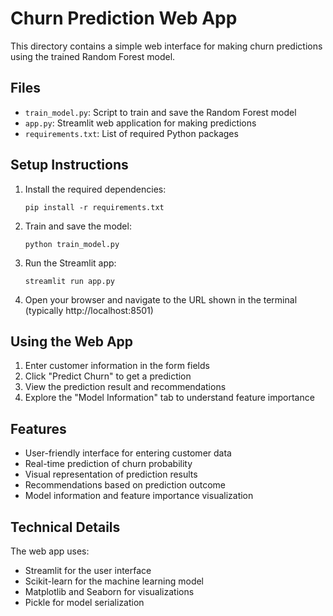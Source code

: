 # Churn Prediction Web App

This directory contains a simple web interface for making churn predictions using the trained Random Forest model.

## Files

- `train_model.py`: Script to train and save the Random Forest model
- `app.py`: Streamlit web application for making predictions
- `requirements.txt`: List of required Python packages

## Setup Instructions

1. Install the required dependencies:
   ```
   pip install -r requirements.txt
   ```

2. Train and save the model:
   ```
   python train_model.py
   ```

3. Run the Streamlit app:
   ```
   streamlit run app.py
   ```

4. Open your browser and navigate to the URL shown in the terminal (typically http://localhost:8501)

## Using the Web App

1. Enter customer information in the form fields
2. Click "Predict Churn" to get a prediction
3. View the prediction result and recommendations
4. Explore the "Model Information" tab to understand feature importance

## Features

- User-friendly interface for entering customer data
- Real-time prediction of churn probability
- Visual representation of prediction results
- Recommendations based on prediction outcome
- Model information and feature importance visualization

## Technical Details

The web app uses:
- Streamlit for the user interface
- Scikit-learn for the machine learning model
- Matplotlib and Seaborn for visualizations
- Pickle for model serialization
